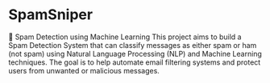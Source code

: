 # SpamSniper
📧 Spam Detection using Machine Learning This project aims to build a Spam Detection System that can classify messages as either spam or ham (not spam) using Natural Language Processing (NLP) and Machine Learning techniques. The goal is to help automate email filtering systems and protect users from unwanted or malicious messages.  
